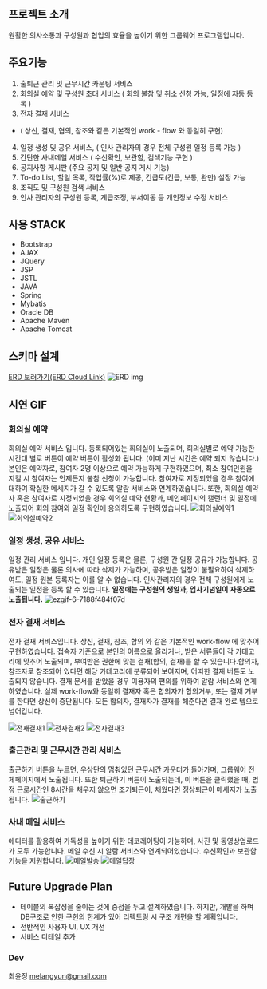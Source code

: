 ## 프로젝트 소개

원활한 의사소통과 구성원과 협업의 효율을 높이기 위한 그룹웨어 프로그램입니다.

## 주요기능
1. 출퇴근 관리 및 근무시간 카운팅 서비스
2. 회의실 예약 및 구성원 초대 서비스 ( 회의 불참 및 취소 신청 가능, 일정에 자동 등록 )
3. 전자 결재 서비스
  - ( 상신, 결재, 협의, 참조와 같은 기본적인 work - flow 와 동일히 구현)
4. 일정 생성 및 공유 서비스, ( 인사 관리자의 경우 전체 구성원 일정 등록 가능 )
5. 간단한 사내메일 서비스 ( 수신확인, 보관함, 검색기능 구현 )
6. 공지사항 게시판 (주요 공지 및 일반 공지 게시 기능)
7. To-do List, 할일 목록, 작업률(%)로 제공, 긴급도(긴급, 보통, 완만) 설정 가능
8. 조직도 및 구성원 검색 서비스
9. 인사 관리자의 구성원 등록, 계급조정, 부서이동 등 개인정보 수정 서비스

## 사용 STACK
- Bootstrap
- AJAX
- JQuery
- JSP
- JSTL
- JAVA
- Spring
- Mybatis
- Oracle DB
- Apache Maven
- Apache Tomcat

## 스키마 설계
[ERD 보러가기(ERD Cloud Link)](https://www.erdcloud.com/d/bHGwDJMBXx8qSuuNf)
![ERD img](https://user-images.githubusercontent.com/52588452/75664976-bba24a80-5cb6-11ea-80e3-017d520a20f9.png)


## 시연 GIF
### 회의실 예약
회의실 예약 서비스 입니다.
등록되어있는 회의실이 노출되며, 회의실별로 예약 가능한 시간대 별로 버튼이 예약 버튼이 활성화 됩니다.
(이미 지난 시간은 예약 되지 않습니다.)
본인은 예약자로, 참여자 2명 이상으로 예약 가능하게 구현하였으며, 최소 참여인원을 지킬 시 참여자는 언제든지 불참 신청이 가능합니다.
참여자로 지정되었을 경우 참여에 대하여 확실한 메세지가 갈 수 있도록 알람 서비스와 연계하였습니다. 
또한, 회의실 예약자 혹은 참여자로 지정되었을 경우 회의실 예약 현황과, 메인페이지의 캘런더 및 일정에 노출되어 회의 참여와 일정 확인에 용의하도록 구현하였습니다. 
![회의실예약1](https://user-images.githubusercontent.com/52588452/75668948-73d2f180-5cbd-11ea-8200-3ae192b5b6fb.gif)
![회의실예약2](https://user-images.githubusercontent.com/52588452/75668954-77ff0f00-5cbd-11ea-9a5e-9bcc692c332c.gif)


### 일정 생성, 공유 서비스
일정 관리 서비스 입니다.
개인 일정 등록은 물론, 구성원 간 일정 공유가 가능합니다. 공유받은 일정은 물론 의사에 따라 삭제가 가능하며, 공유받은 일정이 불필요하여 삭제하여도, 일정 원본 등록자는 이를 알 수 없습니다.
인사관리자의 경우 전체 구성원에게 노출되는 일정을 등록 할 수 있습니다.
**일정에는 구성원의 생일과, 입사기념일이 자동으로 노출됩니다.**
![ezgif-6-7188f484f07d](https://user-images.githubusercontent.com/52588452/75671379-ee9e0b80-5cc1-11ea-9493-51cfcb995bf8.gif)



### 전자 결재 서비스
전자 결재 서비스입니다.
상신, 결재, 참조, 합의 와 같은 기본적인 work-flow 에 맞추어 구현하였습니다.
접속자 기준으로 본인의 이름으로 올리거나, 받은 서류들이 각 카테고리에 맞추어 노출되며, 부여받은 권한에 맞는 결재(합의, 결재)를 할 수 있습니다.합의자, 참조자로 참조되어 있다면 해당 카테고리에 분류되어 보여지며, 어떠한 결재 버튼도 노출되지 않습니다.
결재 문서를 받았을 경우 이용자의 편의를 위하여 알람 서비스와 연계하였습니다.
실제 work-flow와 동일히 결재자 혹은 합의자가 합의거부, 또는 결재 거부를 한다면 상신이 중단됩니다. 모든 합의자, 결재자가 결재를 해준다면 결재 완료 텝으로 넘어갑니다.

![전재결재1](https://user-images.githubusercontent.com/52588452/75669340-3b7fe300-5cbe-11ea-8cbc-b47bc09eda48.gif)
![전자결재2](https://user-images.githubusercontent.com/52588452/75669343-3d49a680-5cbe-11ea-8290-ed61a034955d.gif)
![전자결재3](https://user-images.githubusercontent.com/52588452/75669349-3f136a00-5cbe-11ea-9bf1-dd014003e34b.gif)



### 출근관리 및 근무시간 관리 서비스
출근하기 버튼을 누르면, 우상단의 멈춰있던 근무시간 카운터가 돌아가며, 그룹웨어 전체페이지에서 노출됩니다.
또한 퇴근하기 버튼이 노출되는데, 이 버튼을 클릭했을 때, 법정 근로시간인 8시간을 채우지 않으면 조기퇴근이, 채웠다면 정상퇴근이 메세지가 노출됩니다.
![출근하기](https://user-images.githubusercontent.com/52588452/75668378-99133000-5cbc-11ea-9179-cbeacd72e279.gif)


### 사내 메일 서비스
에디터를 활용하여 가독성을 높이기 위한 데코레이팅이 가능하며, 사진 및 동영상업로드가 모두 가능합니다.
메일 수신 시 알람 서비스와 연계되어있습니다.
수신확인과 보관함 기능을 지원합니다.
![메일발송](https://user-images.githubusercontent.com/52588452/75670382-f957a100-5cbf-11ea-996f-a403fc230e1d.gif)
![메일답장](https://user-images.githubusercontent.com/52588452/75670375-f78ddd80-5cbf-11ea-8ab1-aa25fa004021.gif)



## Future Upgrade Plan
- 테이블의 복잡성을 줄이는 것에 중점을 두고 설계하였습니다. 하지만, 개발을 하며 DB구조로 인한 구현의 한계가 있어 리펙토링 시 구조 개편을 할 계획입니다.
- 전반적인 사용자 UI, UX 개선
- 서비스 디테일 추가

### Dev
최윤정
melangyun@gmail.com
